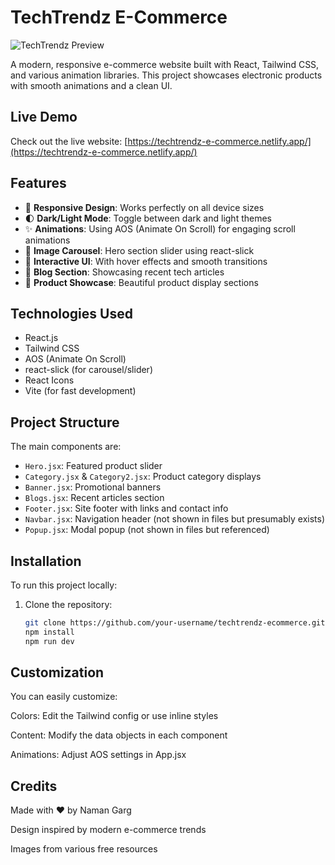 # TechTrendz E-Commerce

![TechTrendz Preview](https://techtrendz-e-commerce.netlify.app/)

A modern, responsive e-commerce website built with React, Tailwind CSS, and various animation libraries. This project showcases electronic products with smooth animations and a clean UI.

## Live Demo

Check out the live website: [https://techtrendz-e-commerce.netlify.app/](https://techtrendz-e-commerce.netlify.app/)

## Features

- 🚀 **Responsive Design**: Works perfectly on all device sizes
- 🌓 **Dark/Light Mode**: Toggle between dark and light themes
- ✨ **Animations**: Using AOS (Animate On Scroll) for engaging scroll animations
- 🎠 **Image Carousel**: Hero section slider using react-slick
- 📱 **Interactive UI**: With hover effects and smooth transitions
- 📝 **Blog Section**: Showcasing recent tech articles
- 🛒 **Product Showcase**: Beautiful product display sections

## Technologies Used

- React.js
- Tailwind CSS
- AOS (Animate On Scroll)
- react-slick (for carousel/slider)
- React Icons
- Vite (for fast development)

## Project Structure

The main components are:

- `Hero.jsx`: Featured product slider
- `Category.jsx` & `Category2.jsx`: Product category displays
- `Banner.jsx`: Promotional banners
- `Blogs.jsx`: Recent articles section
- `Footer.jsx`: Site footer with links and contact info
- `Navbar.jsx`: Navigation header (not shown in files but presumably exists)
- `Popup.jsx`: Modal popup (not shown in files but referenced)

## Installation

To run this project locally:

1. Clone the repository:
   ```bash
   git clone https://github.com/your-username/techtrendz-ecommerce.git
   npm install
   npm run dev
   ```

## Customization
  You can easily customize:

  Colors: Edit the Tailwind config or use inline styles

  Content: Modify the data objects in each component
  
Animations: Adjust AOS settings in App.jsx

## Credits
  Made with ❤️ by Naman Garg

  Design inspired by modern e-commerce trends

  Images from various free resources
